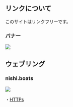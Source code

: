 ## リンクについて
このサイトはリンクフリーです。

### バナー

<img src="https://web.owasikohu.com/lib/img/banner.png">

## ウェブリング

### nishi.boats

<img src="https://nishi.boats/banner.gif">

・[HTTPs](https://nishi.boats)